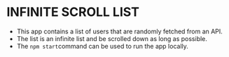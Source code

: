 # INFINITE SCROLL LIST

- This app contains a list of users that are randomly fetched from an API.
- The list is an infinite list and be scrolled down as long as possible.
- The `npm start`command can be used to run the app locally.


